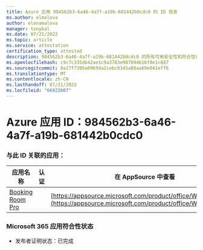 ```yaml
---
title: Azure 应用 984562b3-6a46-4a7f-a19b-681442b0cdc0 的 ID 信息
ms.author: elmalova
author: elenamalova
manager: tonybal
ms.date: 07/21/2022
ms.topic: article
ms.service: attestation
certification_type: attested
description: 984562b3-6a46-4a7f-a19b-681442b0cdc0 的所有可用安全性和符合性信息信息。
ms.openlocfilehash: c9c7c335db42ae1c9a3783e987894616f8e1c887
ms.sourcegitcommit: 0a27f7395a0969da2cebc8345a88aa69e841eff6
ms.translationtype: MT
ms.contentlocale: zh-CN
ms.lasthandoff: 07/21/2022
ms.locfileid: "66922607"
---
```

# <a name="azure-app-id-984562b3-6a46-4a7f-a19b-681442b0cdc0"></a>Azure 应用 ID：984562b3-6a46-4a7f-a19b-681442b0cdc0


### <a name="apps-associated-with-this-id"></a>与此 ID 关联的应用：
| **应用名称** | **认证** | **在 AppSource 中查看** |
|--------------|---------------|-----------------------|
| [Booking Room Pro](../forward/WA200003337.md) |  | [https://appsource.microsoft.com/product/office/WA200003337](https://appsource.microsoft.com/product/office/WA200003337) |

### <a name="microsoft-365-app-compliance-status"></a>Microsoft 365 应用符合性状态
- 发布者证明状态：已完成
